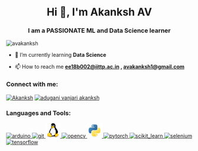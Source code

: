
<h1 align="center">Hi 👋, I'm Akanksh AV</h1>
<h3 align="center">I am a PASSIONATE ML and Data Science learner</h3>

<p align="left"> <img src="https://komarev.com/ghpvc/?username=avakanksh&label=Profile%20views&color=0e75b6&style=flat" alt="avakanksh" /> </p>

<!-- <p align="left"> <a href="https://github.com/ryo-ma/github-profile-trophy"><img src="https://github-profile-trophy.vercel.app/?username=avakanksh" alt="avakanksh" /></a> </p> -->

- 🌱 I’m currently learning **Data Science**

- 📫 How to reach me **ee18b002@iittp.ac.in , avakanksh1@gmail.com**

<h3 align="left">Connect with me:</h3>

<p align="left">
<a href="https://linkedin.com/in/adugani vanjari akanksh" target="blank"><img align="center" src="https://www.vectorlogo.zone/logos/linkedin/linkedin-icon.svg" alt="Akanksh" height="30" width="40" /></a>
<a href="https://kaggle.com/avakanksh1" target="blank"><img align="center" src="https://www.vectorlogo.zone/logos/kaggle/kaggle-ar21.svg" alt="adugani vanjari akanksh" height="30" width="40" /></a>
</p>


<h3 align="left">Languages and Tools:</h3>


<p align="left"> <a href="https://www.arduino.cc/" target="_blank"> <img src="https://cdn.worldvectorlogo.com/logos/arduino-1.svg" alt="arduino" width="40" height="40"/> </a> <a href="https://git-scm.com/" target="_blank"> <img src="https://www.vectorlogo.zone/logos/git-scm/git-scm-icon.svg" alt="git" width="40" height="40"/> </a> <a href="https://www.linux.org/" target="_blank"> <img src="https://raw.githubusercontent.com/devicons/devicon/master/icons/linux/linux-original.svg" alt="linux" width="40" height="40"/> </a> <a href="https://opencv.org/" target="_blank"> <img src="https://www.vectorlogo.zone/logos/opencv/opencv-icon.svg" alt="opencv" width="40" height="40"/> </a> <a href="https://www.python.org" target="_blank"> <img src="https://raw.githubusercontent.com/devicons/devicon/master/icons/python/python-original.svg" alt="python" width="40" height="40"/> </a> <a href="https://pytorch.org/" target="_blank"> <img src="https://www.vectorlogo.zone/logos/pytorch/pytorch-icon.svg" alt="pytorch" width="40" height="40"/> </a> <a href="https://scikit-learn.org/" target="_blank"> <img src="https://upload.wikimedia.org/wikipedia/commons/0/05/Scikit_learn_logo_small.svg" alt="scikit_learn" width="40" height="40"/> </a> <a href="https://www.selenium.dev" target="_blank"> <img src="https://raw.githubusercontent.com/detain/svg-logos/780f25886640cef088af994181646db2f6b1a3f8/svg/selenium-logo.svg" alt="selenium" width="40" height="40"/> </a> <a href="https://www.tensorflow.org" target="_blank"> <img src="https://www.vectorlogo.zone/logos/tensorflow/tensorflow-icon.svg" alt="tensorflow" width="40" height="40"/> </a> </p>

<!-- <p><img align="left" src="https://github-readme-stats.vercel.app/api/top-langs?username=avakanksh&show_icons=true&locale=en&layout=compact" alt="avakanksh" /></p> -->
